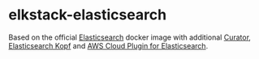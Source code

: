 elkstack-elasticsearch
======================
Based on the official [Elasticsearch](https://registry.hub.docker.com/_/elasticsearch/)
docker image with additional 
[Curator](https://www.elastic.co/guide/en/elasticsearch/client/curator/current/index.html), 
[Elasticsearch Kopf](https://github.com/lmenezes/elasticsearch-kopf) and 
[AWS Cloud Plugin for Elasticsearch](https://github.com/elastic/elasticsearch-cloud-aws).
